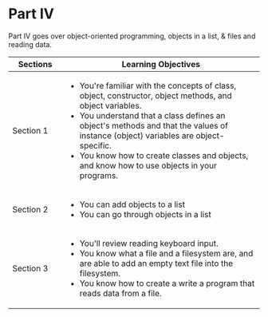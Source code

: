 # Part IV
Part IV goes over object-oriented programming, objects in a list, & files and reading data.

⠀Sections⠀                | Learning Objectives |
------------------------- | ------------------- |
 Section 1 | <ul><li>You're familiar with the concepts of class, object, constructor, object methods, and object variables.</li><li>You understand that a class defines an object's methods and that the values of instance (object) variables are object-specific.</li><li>You know how to create classes and objects, and know how to use objects in your programs.</li></ul>
 Section 2 | <ul><li>You can add objects to a list</li><li>You can go through objects in a list</li></ul>
 Section 3 | <ul><li>You'll review reading keyboard input.</li><li>You know what a file and a filesystem are, and are able to add an empty text file into the filesystem.</li><li>You know how to create a write a program that reads data from a file.</li></ul>
